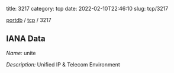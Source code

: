 title: 3217
category: tcp
date: 2022-02-10T22:46:10
slug: tcp/3217

[portdb](/) / [tcp](/category/tcp.html) / 3217


## IANA Data

_Name:_ unite

_Description:_ Unified IP &amp; Telecom Environment

